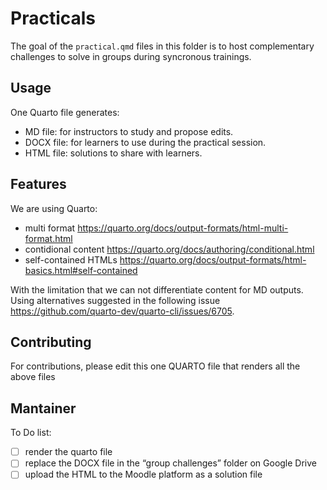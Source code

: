 # Practicals

The goal of the `practical.qmd` files in this folder is to host complementary challenges to solve in groups during syncronous trainings.

## Usage

One Quarto file generates:

- MD file: for instructors to study and propose edits.
- DOCX file: for learners to use during the practical session.
- HTML file: solutions to share with learners.

## Features

We are using Quarto:

- multi format <https://quarto.org/docs/output-formats/html-multi-format.html>
- contidional content <https://quarto.org/docs/authoring/conditional.html>
- self-contained HTMLs <https://quarto.org/docs/output-formats/html-basics.html#self-contained>

With the limitation that we can not differentiate content for MD outputs. Using alternatives suggested in the following issue <https://github.com/quarto-dev/quarto-cli/issues/6705>.

## Contributing

For contributions, please edit this one QUARTO file that renders all the above files


## Mantainer 

To Do list:

- [ ] render the quarto file
- [ ] replace the DOCX file in the “group challenges” folder on Google Drive
- [ ] upload the HTML to the Moodle platform as a solution file
